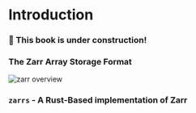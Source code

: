 # Introduction

### 🚧 This book is under construction!

### The Zarr Array Storage Format

![zarr overview](https://zarr-specs.readthedocs.io/en/latest/_images/terminology-hierarchy.excalidraw.png)

### `zarrs` - A Rust-Based implementation of Zarr

<!-- TODO -->
